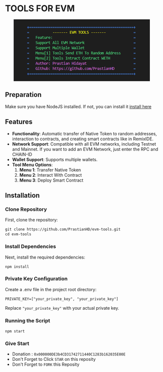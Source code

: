 # TOOLS FOR EVM

<div style="text-align: center;">
    <img src="./utils/evm.png" alt="logo">
</div>


## Preparation
Make sure you have NodeJS installed. If not, you can install it [install here](https://nodejs.org/en/download/package-manager/current)

## Features
- **Functionality**: Automatic transfer of Native Token to random addresses, interaction to contracts, and creating smart contracts like in RemixIDE.
- **Network Support**: Compatible with all EVM networks, including Testnet and Mainnet. If you want to add an EVM Network, just enter the RPC and CHAIN-ID
- **Wallet Support**: Supports multiple wallets.
- **Tool Menu Options**:
  1. **Menu 1**: Transfer Native Token
  2. **Menu 2**: Interact With Contract
  3. **Menu 3**: Deploy Smart Contract

## Installation
### Clone Repository
First, clone the repository:
```
git clone https://github.com/PrastianHD/evm-tools.git
cd evm-tools
```

### Install Dependencies
Next, install the required dependencies:
```
npm install
```

### Private Key Configuration
Create a .env file in the project root directory:
```
PRIVATE_KEY=["your_private_key", "your_private_key"]
```
Replace `"your_private_key"` with your actual private key.

### Running the Script
```
npm start
```

### Give Start
- Donation : `0x000000DE3b4CD31742711440C1283b162035E00E`
- Don't Forget to Click `STAR` on this reposity
- Don't Forget to `FORK` this Reposity
